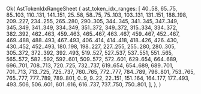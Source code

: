 Ok(
    AstTokenIdxRangeSheet {
        ast_token_idx_ranges: [
            40..58,
            65..75,
            85..103,
            110..131,
            141..151,
            25..58,
            58..75,
            75..103,
            103..131,
            131..151,
            188..198,
            209..227,
            234..255,
            265..280,
            290..305,
            344..345,
            341..345,
            347..349,
            345..349,
            341..349,
            334..349,
            351..372,
            349..372,
            315..334,
            334..372,
            382..392,
            462..463,
            459..463,
            465..467,
            463..467,
            459..467,
            452..467,
            469..488,
            488..493,
            467..493,
            406..414,
            414..418,
            418..426,
            426..430,
            430..452,
            452..493,
            180..198,
            198..227,
            227..255,
            255..280,
            280..305,
            305..372,
            372..392,
            392..493,
            519..527,
            527..537,
            537..551,
            551..565,
            565..572,
            582..592,
            592..601,
            509..572,
            572..601,
            629..654,
            664..689,
            696..701,
            708..713,
            720..725,
            732..737,
            619..654,
            654..689,
            689..701,
            701..713,
            713..725,
            725..737,
            760..765,
            772..777,
            784..789,
            796..801,
            753..765,
            765..777,
            777..789,
            789..801,
            0..9,
            9..22,
            22..151,
            151..164,
            164..177,
            177..493,
            493..506,
            506..601,
            601..616,
            616..737,
            737..750,
            750..801,
        ],
    },
)
